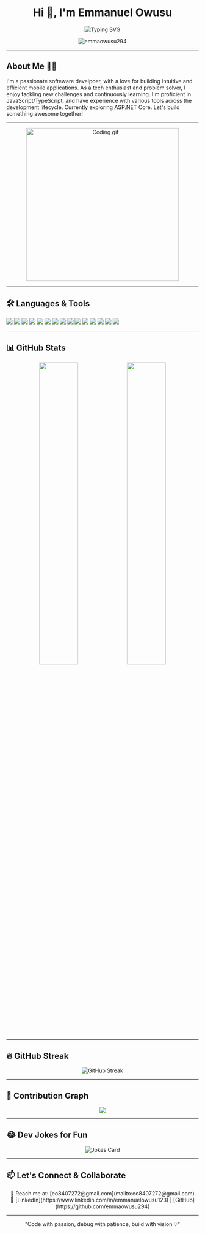<h1 align="center">Hi 👋, I'm Emmanuel Owusu</h1>
<p align="center">
  <img src="https://readme-typing-svg.herokuapp.com?font=Fira+Code&size=15&pause=1000&color=00FFD1&center=true&vCenter=true&width=435&lines=Frontend+Dev+%7C+React+Native+Ninja;Tech+Lover+%7C+Problem+Solver+%F0%9F%A7%91%E2%80%8D%F0%9F%92%BB" alt="Typing SVG" />
</p>

<p align="center">
  <img src="https://komarev.com/ghpvc/?username=emmaowusu294&label=Profile%20views&color=0e75b6&style=flat" alt="emmaowusu294" />
</p>

---

## About Me 👨‍💻

<p>
  I'm a passionate softeware develpoer, with a love for building intuitive and efficient mobile applications. As a tech enthusiast and problem solver, I enjoy tackling new challenges and continuously learning. I'm proficient in JavaScript/TypeScript, and have experience with various tools across the development lifecycle. Currently exploring ASP.NET Core. Let's build something awesome together!
</p>

---


<p align="center">
  <img src="https://media.giphy.com/media/qgQUggAC3Pfv687qPC/giphy.gif" width="400" alt="Coding gif" />
</p>

---

## 🛠️ Languages & Tools

<p align="left">
  <img src="https://img.shields.io/badge/JavaScript-F7DF1E?logo=javascript&logoColor=000&style=for-the-badge" />
  <img src="https://img.shields.io/badge/TypeScript-3178C6?logo=typescript&logoColor=fff&style=for-the-badge" />
  <img src="https://img.shields.io/badge/React%20Native-61DAFB?logo=react&logoColor=000&style=for-the-badge" />
  <img src="https://img.shields.io/badge/Expo-000020?logo=expo&logoColor=fff&style=for-the-badge" />
  <img src="https://img.shields.io/badge/C%23-239120?logo=c-sharp&logoColor=fff&style=for-the-badge" /> 
  <img src="https://img.shields.io/badge/ASP.NET%20Core-512BD4?logo=dotnet&logoColor=fff&style=for-the-badge" /> 
  <img src="https://img.shields.io/badge/PostgreSQL-4169E1?logo=postgresql&logoColor=fff&style=for-the-badge" />
  <img src="https://img.shields.io/badge/SQL%20Server-CC2927?logo=microsoftsqlserver&logoColor=fff&style=for-the-badge" /> 
  <img src="https://img.shields.io/badge/Python-3776AB?logo=python&logoColor=fff&style=for-the-badge" />
  <img src="https://img.shields.io/badge/HTML5-E34F26?logo=html5&logoColor=fff&style=for-the-badge" />
  <img src="https://img.shields.io/badge/CSS3-1572B6?logo=css3&logoColor=fff&style=for-the-badge" />
  <img src="https://img.shields.io/badge/Firebase-FFCA28?logo=firebase&logoColor=000&style=for-the-badge" />
  <img src="https://img.shields.io/badge/Git-F05032?logo=git&logoColor=fff&style=for-the-badge" />
  <img src="https://img.shields.io/badge/GitHub-181717?logo=github&logoColor=fff&style=for-the-badge" />
  <img src="https://img.shields.io/badge/VS%20Code-007ACC?logo=visualstudiocode&logoColor=fff&style=for-the-badge" />
</p>

---

## 📊 GitHub Stats

<p align="center">
  <img src="https://github-readme-stats.vercel.app/api?username=emmaowusu294&show_icons=true&theme=radical" width="45%" />
  <img src="https://github-readme-stats.vercel.app/api/top-langs/?username=emmaowusu294&layout=compact&theme=tokyonight" width="45%" />
</p>

---

## 🔥 GitHub Streak

<p align="center">
  <img src="https://github-readme-streak-stats.herokuapp.com?user=emmaowusu294&theme=tokyonight&hide_border=true&date_format=M%20j%5B%2C%20Y%5D" alt="GitHub Streak"/>
</p>

---

## 🌈 Contribution Graph

<p align="center">
  <img src="https://github-readme-activity-graph.vercel.app/graph?username=emmaowusu294&theme=tokyo-night&area=true" />
</p>

---

## 😂 Dev Jokes for Fun

<p align="center">
  <img src="https://readme-jokes.vercel.app/api" alt="Jokes Card" />
</p>

---

## 📫 Let's Connect & Collaborate

<p align="center">
💬 Reach me at: [eo8407272@gmail.com](mailto:eo8407272@gmail.com)<br>
🔗 [LinkedIn](https://www.linkedin.com/in/emmanuelowusu123) | [GitHub](https://github.com/emmaowusu294)
</p>

---

<p align="center">"Code with passion, debug with patience, build with vision 💡"</p>
